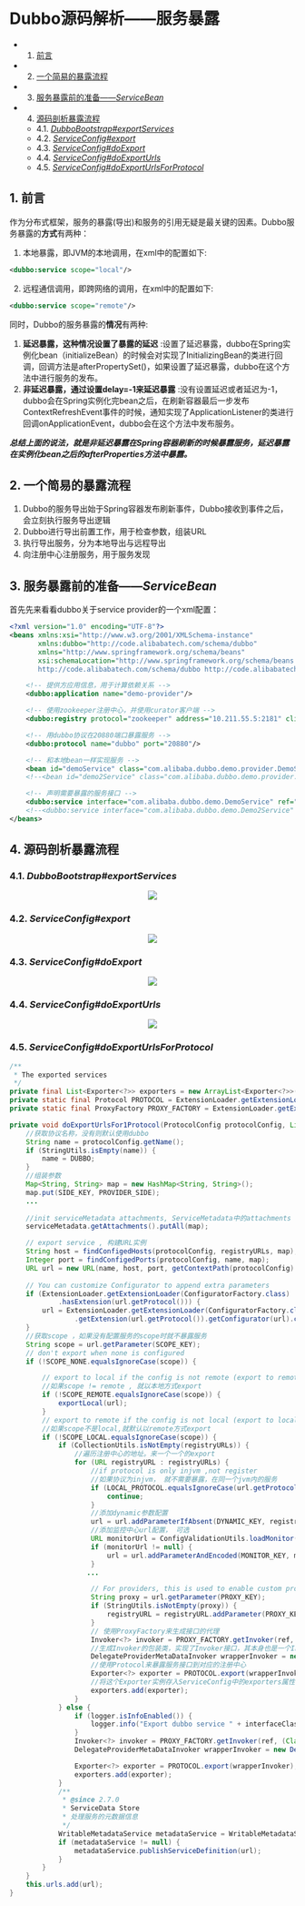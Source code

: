 # Dubbo源码解析——服务暴露

<!-- vscode-markdown-toc -->
* 1. [前言](#)
* 2. [一个简易的暴露流程](#-1)
* 3. [服务暴露前的准备——_ServiceBean_](#_ServiceBean_)
* 4. [源码剖析暴露流程](#-1)
	* 4.1. [_DubboBootstrap#exportServices_](#DubboBootstrapexportServices_)
	* 4.2. [_ServiceConfig#export_](#ServiceConfigexport_)
	* 4.3. [_ServiceConfig#doExport_](#ServiceConfigdoExport_)
	* 4.4. [_ServiceConfig#doExportUrls_](#ServiceConfigdoExportUrls_)
	* 4.5. [_ServiceConfig#doExportUrlsForProtocol_](#ServiceConfigdoExportUrlsForProtocol_)

<!-- vscode-markdown-toc-config
	numbering=true
	autoSave=true
	/vscode-markdown-toc-config -->
<!-- /vscode-markdown-toc -->

##  1. <a name=''></a>前言

作为分布式框架，服务的暴露(导出)和服务的引用无疑是最关键的因素。Dubbo服务暴露的**方式**有两种：

1. 本地暴露，即JVM的本地调用，在xml中的配置如下:

```xml
<dubbo:service scope="local"/>
```

2. 远程通信调用，即跨网络的调用，在xml中的配置如下:

```xml
<dubbo:service scope="remote"/>
```

同时，Dubbo的服务暴露的**情况**有两种:

1. **延迟暴露，这种情况设置了暴露的延迟** :设置了延迟暴露，dubbo在Spring实例化bean（initializeBean）的时候会对实现了InitializingBean的类进行回调，回调方法是afterPropertySet()，如果设置了延迟暴露，dubbo在这个方法中进行服务的发布。
2. **非延迟暴露，通过设置delay=-1来延迟暴露** :没有设置延迟或者延迟为-1，dubbo会在Spring实例化完bean之后，在刷新容器最后一步发布ContextRefreshEvent事件的时候，通知实现了ApplicationListener的类进行回调onApplicationEvent，dubbo会在这个方法中发布服务。

***总结上面的说法，就是非延迟暴露在Spring容器刷新的时候暴露服务，延迟暴露在实例化bean之后的afterProperties方法中暴露。***

##  2. <a name='-1'></a>一个简易的暴露流程

1. Dubbo的服务导出始于Spring容器发布刷新事件，Dubbo接收到事件之后，会立刻执行服务导出逻辑
2. Dubbo进行导出前置工作，用于检查参数，组装URL
3. 执行导出服务，分为本地导出与远程导出
4. 向注册中心注册服务，用于服务发现


##  3. <a name='_ServiceBean_'></a>服务暴露前的准备——_ServiceBean_

首先先来看看dubbo关于service provider的一个xml配置：

```xml
<?xml version="1.0" encoding="UTF-8"?>
<beans xmlns:xsi="http://www.w3.org/2001/XMLSchema-instance"
       xmlns:dubbo="http://code.alibabatech.com/schema/dubbo"
       xmlns="http://www.springframework.org/schema/beans"
       xsi:schemaLocation="http://www.springframework.org/schema/beans http://www.springframework.org/schema/beans/spring-beans-2.5.xsd
       http://code.alibabatech.com/schema/dubbo http://code.alibabatech.com/schema/dubbo/dubbo.xsd">

    <!-- 提供方应用信息，用于计算依赖关系 -->
    <dubbo:application name="demo-provider"/>

    <!-- 使用zookeeper注册中心，并使用curator客户端 -->
    <dubbo:registry protocol="zookeeper" address="10.211.55.5:2181" client="curator"/>

    <!-- 用dubbo协议在20880端口暴露服务 -->
    <dubbo:protocol name="dubbo" port="20880"/>

    <!-- 和本地bean一样实现服务 -->
    <bean id="demoService" class="com.alibaba.dubbo.demo.provider.DemoServiceImpl"/>
    <!--<bean id="demo2Service" class="com.alibaba.dubbo.demo.provider.Demo2ServiceImpl"/>-->

    <!-- 声明需要暴露的服务接口 -->
    <dubbo:service interface="com.alibaba.dubbo.demo.DemoService" ref="demoService"/>
    <!--<dubbo:service interface="com.alibaba.dubbo.demo.Demo2Service" ref="demo2Service"/>-->
</beans>
```

##  4. <a name='-1'></a>源码剖析暴露流程

###  4.1. <a name='DubboBootstrapexportServices_'></a>_DubboBootstrap#exportServices_

<div align=center><img src="/assets/dubbo-spi-11.png"/></div>

###  4.2. <a name='ServiceConfigexport_'></a>_ServiceConfig#export_

<div align=center><img src="/assets/dubbo-spi-12.png"/></div>

###  4.3. <a name='ServiceConfigdoExport_'></a>_ServiceConfig#doExport_

<div align=center><img src="/assets/dubbo-spi-13.png"/></div>

###  4.4. <a name='ServiceConfigdoExportUrls_'></a>_ServiceConfig#doExportUrls_

<div align=center><img src="/assets/dubbo-spi-14.png"/></div>

###  4.5. <a name='ServiceConfigdoExportUrlsForProtocol_'></a>_ServiceConfig#doExportUrlsForProtocol_

```java
/**
 * The exported services
 */
private final List<Exporter<?>> exporters = new ArrayList<Exporter<?>>();
private static final Protocol PROTOCOL = ExtensionLoader.getExtensionLoader(Protocol.class).getAdaptiveExtension();
private static final ProxyFactory PROXY_FACTORY = ExtensionLoader.getExtensionLoader(ProxyFactory.class).getAdaptiveExtension();

private void doExportUrlsFor1Protocol(ProtocolConfig protocolConfig, List<URL> registryURLs) {
    //获取协议名称，没有则默认使用dubbo
    String name = protocolConfig.getName();
    if (StringUtils.isEmpty(name)) {
        name = DUBBO;
    }
    //组装参数
    Map<String, String> map = new HashMap<String, String>();
    map.put(SIDE_KEY, PROVIDER_SIDE);
    ... 
  
    //init serviceMetadata attachments, ServiceMetadata中的attachments will be transferred to remote side
    serviceMetadata.getAttachments().putAll(map);

    // export service , 构建URL实例
    String host = findConfigedHosts(protocolConfig, registryURLs, map);
    Integer port = findConfigedPorts(protocolConfig, name, map);
    URL url = new URL(name, host, port, getContextPath(protocolConfig).map(p -> p + "/" + path).orElse(path), map);
    
    // You can customize Configurator to append extra parameters
    if (ExtensionLoader.getExtensionLoader(ConfiguratorFactory.class)
            .hasExtension(url.getProtocol())) {
        url = ExtensionLoader.getExtensionLoader(ConfiguratorFactory.class)
                .getExtension(url.getProtocol()).getConfigurator(url).configure(url);
    }
    //获取scope ，如果没有配置服务的scope时就不暴露服务
    String scope = url.getParameter(SCOPE_KEY);
    // don't export when none is configured
    if (!SCOPE_NONE.equalsIgnoreCase(scope)) {

        // export to local if the config is not remote (export to remote only when config is remote)
        //如果scope != remote , 就以本地方式export
        if (!SCOPE_REMOTE.equalsIgnoreCase(scope)) {
            exportLocal(url);
        }
        // export to remote if the config is not local (export to local only when config is local)
        //如果scope不是local,就默认以remote方式export
        if (!SCOPE_LOCAL.equalsIgnoreCase(scope)) {
            if (CollectionUtils.isNotEmpty(registryURLs)) {
                //遍历注册中心的地址。来一个一个的export
                for (URL registryURL : registryURLs) {
                    //if protocol is only injvm ,not register
                    //如果协议为injvm， 就不需要暴露，在同一个jvm内的服务
                    if (LOCAL_PROTOCOL.equalsIgnoreCase(url.getProtocol())) {
                        continue;
                    }
                    //添加dynamic参数配置
                    url = url.addParameterIfAbsent(DYNAMIC_KEY, registryURL.getParameter(DYNAMIC_KEY));
                    //添加监控中心url配置， 可选
                    URL monitorUrl = ConfigValidationUtils.loadMonitor(this, registryURL);
                    if (monitorUrl != null) {
                        url = url.addParameterAndEncoded(MONITOR_KEY, monitorUrl.toFullString());
                    }
                   ...

                    // For providers, this is used to enable custom proxy to generate invoker
                    String proxy = url.getParameter(PROXY_KEY);
                    if (StringUtils.isNotEmpty(proxy)) {
                        registryURL = registryURL.addParameter(PROXY_KEY, proxy);
                    }
                    // 使用ProxyFactory来生成接口的代理
                    Invoker<?> invoker = PROXY_FACTORY.getInvoker(ref, (Class) interfaceClass, registryURL.addParameterAndEncoded(EXPORT_KEY, url.toFullString()));
                    //生成Invoker的包装类，实现了Invoker接口，其本身也是一个Invoker，只是在invoker的基础上扩展了ServiceConfig 
                    DelegateProviderMetaDataInvoker wrapperInvoker = new DelegateProviderMetaDataInvoker(invoker, this);
                    //使用Protocol来暴露服务接口到对应的注册中心
                    Exporter<?> exporter = PROTOCOL.export(wrapperInvoker);
                    //将这个Exporter实例存入ServiceConfig中的exporters属性中
                    exporters.add(exporter);
                }
            } else {
                if (logger.isInfoEnabled()) {
                    logger.info("Export dubbo service " + interfaceClass.getName() + " to url " + url);
                }
                Invoker<?> invoker = PROXY_FACTORY.getInvoker(ref, (Class) interfaceClass, url);
                DelegateProviderMetaDataInvoker wrapperInvoker = new DelegateProviderMetaDataInvoker(invoker, this);

                Exporter<?> exporter = PROTOCOL.export(wrapperInvoker);
                exporters.add(exporter);
            }
            /**
             * @since 2.7.0
             * ServiceData Store
             * 处理服务的元数据信息
             */
            WritableMetadataService metadataService = WritableMetadataService.getExtension(url.getParameter(METADATA_KEY, DEFAULT_METADATA_STORAGE_TYPE));
            if (metadataService != null) {
                metadataService.publishServiceDefinition(url);
            }
        }
    }
    this.urls.add(url);
}
```